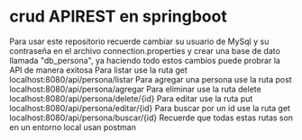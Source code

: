 # crud APIREST en springboot
Para usar este repositorio recuerde cambiar su usuario de MySql y su contraseña en el archivo connection.properties 
y crear una base de dato llamada "db_persona", ya haciendo todo estos cambios puede probrar la API de manera exitosa 
Para listar use la ruta get localhost:8080/api/persona/listar
Para agregar una persona use la ruta post localhost:8080/api/persona/agregar
Para eliminar use la ruta delete localhost:8080/api/persona/delete/{id}
Para editar use la ruta put localhost:8080/api/persona/editar/{id}
Para buscar por un id use la ruta get localhost:8080/api/persona/buscar/{id}
Recuerde que todas estas rutas son en un entorno local usan postman
